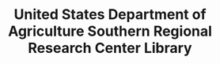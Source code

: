 ---
layout: repo
title: "United States Department of Agriculture Southern Regional Research Center Library"
id: 25036
permalink: repos/25036/
---
